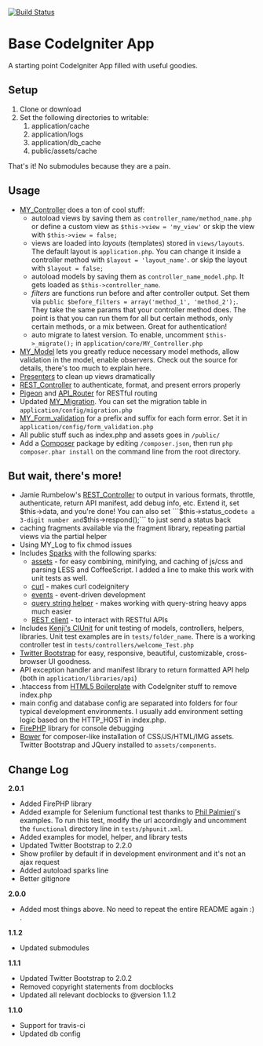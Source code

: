 [![Build Status](https://secure.travis-ci.org/mikedfunk/Base-CodeIgniter-App.png)](http://travis-ci.org/mikedfunk/Base-CodeIgniter-App)

# Base CodeIgniter App

A starting point CodeIgniter App filled with useful goodies.

## Setup

1. Clone or download
2. Set the following directories to writable:
   1. application/cache
   2. application/logs
   2. application/db_cache
   3. public/assets/cache

That's it! No submodules because they are a pain.

## Usage

* [MY_Controller](https://github.com/jamierumbelow/codeigniter-base-controller) does a ton of cool stuff:
   * autoload views by saving them as ```controller_name/method_name.php``` or define a custom view as ```$this->view = 'my_view'``` or skip the view with ```$this->view = false;```
   * views are loaded into *layouts* (templates) stored in ```views/layouts```. The default layout is ```application.php```. You can change it inside a controller method with ```$layout = 'layout_name'```. or skip the layout with ```$layout = false;```
   * autoload models by saving them as ```controller_name_model.php```. It gets loaded as ```$this->controller_name```.
   * *filters* are functions run before and after controller output. Set them via ```public $before_filters = array('method_1', 'method_2');```. They take the same params that your controller method does. The point is that you can run them for all but certain methods, only certain methods, or a mix between. Great for authentication!
   * auto migrate to latest version. To enable, uncomment ```$this->_migrate();``` in ```application/core/MY_Controller.php```
* [MY_Model](https://github.com/jamierumbelow/codeigniter-base-model) lets you greatly reduce necessary model methods, allow validation in the model, enable observers. Check out the source for details, there's too much to explain here.
* [Presenters](https://github.com/efendibooks/codeigniter-handbook-vol-1/blob/master/application/presenters/presenter.php) to clean up views dramatically
* [REST_Controller](https://github.com/efendibooks/codeigniter-handbook-vol-2/blob/master/application/core/MY_Controller.php) to authenticate, format, and present errors properly
* [Pigeon](https://github.com/jamierumbelow/pigeon) and [API_Router](https://github.com/efendibooks/codeigniter-handbook-vol-2/blob/master/application/controllers/api_router.php) for RESTful routing
* Updated [MY_Migration](https://github.com/mikedfunk/MY_Migration). You can set the migration table in ```application/config/migration.php```
* [MY_Form_validation](https://github.com/mikedfunk/MY_Form_validation) for a prefix and suffix for each form error. Set it in ```application/config/form_validation.php```
* All public stuff such as index.php and assets goes in ```/public/```
* Add a [Composer](http://getcomposer.org) package by editing ```/composer.json```, then run ```php composer.phar install``` on the command line from the root directory.

## But wait, there's more!

* Jamie Rumbelow's [REST_Controller](https://github.com/efendibooks/codeigniter-handbook-vol-2/blob/master/application/core/MY_Controller.php) to output in various formats, throttle, authenticate, return API manifest, add debug info, etc. Extend it, set $this->data, and you're done! You can also set ```$this->status_code``` to a 3-digit number and ```$this->respond();``` to just send a status back
* caching fragments available via the fragment library, repeating partial views via the partial helper
* Using MY_Log to fix chmod issues
* Includes [Sparks](http://getsparks.org) with the following sparks:
   * [assets](http://getsparks.org/packages/assets/versions/HEAD/show) - for easy combining, minifying, and caching of js/css and parsing LESS and CoffeeScript. I added a line to make this work with unit tests as well.
   * [curl](http://getsparks.org/packages/curl/versions/HEAD/show) - makes curl codeignitery
   * [events](http://getsparks.org/packages/events/versions/HEAD/show) - event-driven development
   * [query string helper](http://getsparks.org/packages/query_string_helper/versions/HEAD/show) - makes working with query-string heavy apps much easier
   * [REST client](http://getsparks.org/packages/restclient/versions/HEAD/show) - to interact with RESTful APIs
* Includes [Kenji's CIUnit](https://bitbucket.org/kenjis/my-ciunit) for unit testing of models, controllers, helpers, libraries. Unit test examples are in ```tests/folder_name```. There is a working controller test in ```tests/controllers/welcome_Test.php```
* [Twitter Bootstrap](twitter.github.com/bootstrap/) for easy, responsive, beautiful, customizable, cross-browser UI goodness.
* API exception handler and manifest library to return formatted API help (both in ```application/libraries/api```)
* .htaccess from [HTML5 Boilerplate](http://html5boilerplate.com) with CodeIgniter stuff to remove index.php
* main config and database config are separated into folders for four typical development environments. I usually add environment setting logic based on the HTTP_HOST in index.php.
* [FirePHP](http://firephp.org) library for console debugging
* [Bower](https://github.com/twitter/bower) for composer-like installation of CSS/JS/HTML/IMG assets. Twitter Bootstrap and JQuery installed to ```assets/components```.


## Change Log

**2.0.1**

* Added FirePHP library
* Added example for Selenium functional test thanks to [Phil Palmieri](https://github.com/philpalmieri)'s examples. To run this test, modify the url accordingly and uncomment the ```functional``` directory line in ```tests/phpunit.xml```.
* Added examples for model, helper, and library tests
* Updated Twitter Bootstrap to 2.2.0
* Show profiler by default if in development environment and it's not an ajax request
* Added autoload sparks line
* Better gitignore

**2.0.0**

* Added most things above. No need to repeat the entire README again :) .

**1.1.2**

* Updated submodules

**1.1.1**

* Updated Twitter Bootstrap to 2.0.2
* Removed copyright statements from docblocks
* Updated all relevant docblocks to @version 1.1.2

**1.1.0**

* Support for travis-ci
* Updated db config

